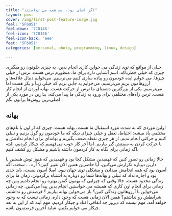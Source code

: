 ```yaml
---
title: "اگر آسان بود، پس همه می تواستند"
layout: post
cover: /img/first-post-feature-image.jpg
feel: '5F6051'
feel-down: '7C8146'
feel-icon: '7C8146'
feel-icon-back: 'eee'
feet: '5F6051'
categories: [personal, photo, programming, linux, design]

---
```


خیلی از مواقع که توی زندگی می خواین کاری انجام بدین، یه چیزی جلوتون رو میگیره. چیزی که خیلی خطرناکه. اسم آشنایی داره برای ما، منظورم ترس هست. ترس از خیلی چیزها. می خوایم ایده خودمون رو پیاده سازی کنیم می‌ترسیم. می‌خوایم دنبال علاقه‌ها و آرزوهامون بریم می‌ترسیم. می‌خوایم یه جایی بریم که خیلی زیبا و بکر هست اما می‌ترسیم. یکی از بزرگترین دشمنای ما ترس از حرکت هست. بهانه آوردن از انجام کار هست. ترس راه‌های مختلفی برای ورود به زندگی ما پیدا می‌کنه، بذارین در مورد یکی از اصلی‌ترین روش‌ها براتون بگم :

## بهانه
اولین موردی که به شدت مورد استقبال ما هست، بهانه هست. چیزی که از اون با نام‌های مختلفی یاد میشه: احتیاط، تعقل و خیلی چیزای دیگه که ما خودمون رو گول بزنیم و تنبلی کنیم و حرکتی انجام ندیم. از هر چیزی نقطه ضعف بگیریم و بهانه‌ای برای انجام ندادنش و یا حرکت کردن به سمتش گیر بیاریم. اما آخر کار خوب می‌فهمیم که چیکار کردیم، البته اگه زمانی برای نگاه به کار کردمون داشته باشیم و مشکل رو کشف کنیم.

حالا زمانی رو تصور کنین که فهمیدین مشکل کجا بود و فهمیدین که هنوز توش هستین یا دارین دوباره تکرارش می‌کنین، آیا حاضرین همین الان تغییر کنین؟ آره ... سخته، اگه آسون بود که همه انجامش میدادن و مشکلی توی جهان نبود. اصلا آسون نیست، باید جدی بود و اجازه نداد که تنبلی و بهانه‌ها شما رو دوباره به اشتباه برگردونن.
زمان ما برای زندگی محدود هست، حالا وقتی که چیزایی که بهمون گفتن بهتره رو انجام دادیم پس چه زمانی برای انجام اون کاری که همیشه می ‌خواستین انجام بدین پیدا می‌کنین. چه زمانی می‌خواین با آرزوهاتون زندگی کنین؟  باز می‌خواین بهانه بیاریم ؟ فرصتش رو نداشتم، شرایطش رو نداشتم؟ همین الان زمانی هست که وجود داره. زمانی نیست که به وجود خواهد آمد، مهم نیست که دیروز چه اتفاقی افتاد و چیکار کردیم، مهم اینه که از این به بعد چیکار می خوایم بکنیم، شاید آخرین فرصتمون باشه.
